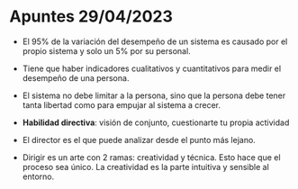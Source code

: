 # Apuntes 29/04/2023

- El 95% de la variación del desempeño de un sistema es causado por el propio sistema y solo un 5% por su personal.

- Tiene que haber indicadores cualitativos y cuantitativos para medir el desempeño de una persona.

- El sistema no debe limitar a la persona, sino que la persona debe tener tanta libertad como para empujar al sistema a crecer.

- **Habilidad directiva**: visión de conjunto, cuestionarte tu propia actividad

- El director es el que puede analizar desde el punto más lejano.

- Dirigir es un arte con 2 ramas: creatividad y técnica. Esto hace que el proceso sea único. La creatividad es la parte intuitiva y sensible al entorno.